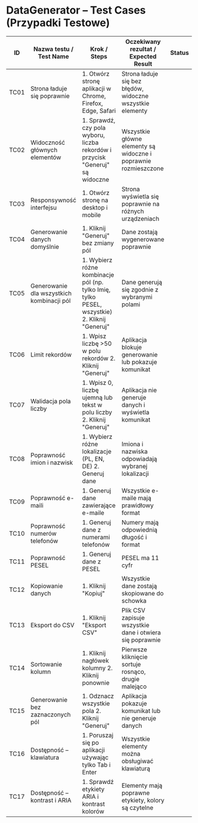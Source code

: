 # DataGenerator – Test Cases (Przypadki Testowe)

| ID  | Nazwa testu / Test Name                  | Krok / Steps                                                                 | Oczekiwany rezultat / Expected Result                     | Status |
|-----|-----------------------------------------|----------------------------------------------------------------------------|-----------------------------------------------------------|--------|
| TC01 | Strona ładuje się poprawnie              | 1. Otwórz stronę aplikacji w Chrome, Firefox, Edge, Safari                 | Strona ładuje się bez błędów, widoczne wszystkie elementy |        |
| TC02 | Widoczność głównych elementów            | 1. Sprawdź, czy pola wyboru, liczba rekordów i przycisk "Generuj" są widoczne | Wszystkie główne elementy są widoczne i poprawnie rozmieszczone |        |
| TC03 | Responsywność interfejsu                 | 1. Otwórz stronę na desktop i mobile                                         | Strona wyświetla się poprawnie na różnych urządzeniach   |        |
| TC04 | Generowanie danych domyślnie             | 1. Kliknij "Generuj" bez zmiany pól                                         | Dane zostają wygenerowane poprawnie                       |        |
| TC05 | Generowanie dla wszystkich kombinacji pól| 1. Wybierz różne kombinacje pól (np. tylko Imię, tylko PESEL, wszystkie) 2. Kliknij "Generuj" | Dane generują się zgodnie z wybranymi polami            |        |
| TC06 | Limit rekordów                           | 1. Wpisz liczbę >50 w polu rekordów 2. Kliknij "Generuj"                   | Aplikacja blokuje generowanie lub pokazuje komunikat     |        |
| TC07 | Walidacja pola liczby                     | 1. Wpisz 0, liczbę ujemną lub tekst w polu liczby 2. Kliknij "Generuj"     | Aplikacja nie generuje danych i wyświetla komunikat      |        |
| TC08 | Poprawność imion i nazwisk               | 1. Wybierz różne lokalizacje (PL, EN, DE) 2. Generuj dane                  | Imiona i nazwiska odpowiadają wybranej lokalizacji       |        |
| TC09 | Poprawność e-maili                        | 1. Generuj dane zawierające e-maile                                         | Wszystkie e-maile mają prawidłowy format                 |        |
| TC10 | Poprawność numerów telefonów              | 1. Generuj dane z numerami telefonów                                        | Numery mają odpowiednią długość i format                 |        |
| TC11 | Poprawność PESEL                          | 1. Generuj dane z PESEL                                                     | PESEL ma 11 cyfr                                          |        |
| TC12 | Kopiowanie danych                          | 1. Kliknij "Kopiuj"                                                         | Wszystkie dane zostają skopiowane do schowka             |        |
| TC13 | Eksport do CSV                             | 1. Kliknij "Eksport CSV"                                                     | Plik CSV zapisuje wszystkie dane i otwiera się poprawnie |        |
| TC14 | Sortowanie kolumn                          | 1. Kliknij nagłówek kolumny 2. Kliknij ponownie                              | Pierwsze kliknięcie sortuje rosnąco, drugie malejąco    |        |
| TC15 | Generowanie bez zaznaczonych pól          | 1. Odznacz wszystkie pola 2. Kliknij "Generuj"                               | Aplikacja pokazuje komunikat lub nie generuje danych    |        |
| TC16 | Dostępność – klawiatura                   | 1. Poruszaj się po aplikacji używając tylko Tab i Enter                     | Wszystkie elementy można obsługiwać klawiaturą           |        |
| TC17 | Dostępność – kontrast i ARIA              | 1. Sprawdź etykiety ARIA i kontrast kolorów                                  | Elementy mają poprawne etykiety, kolory są czytelne     |        |
